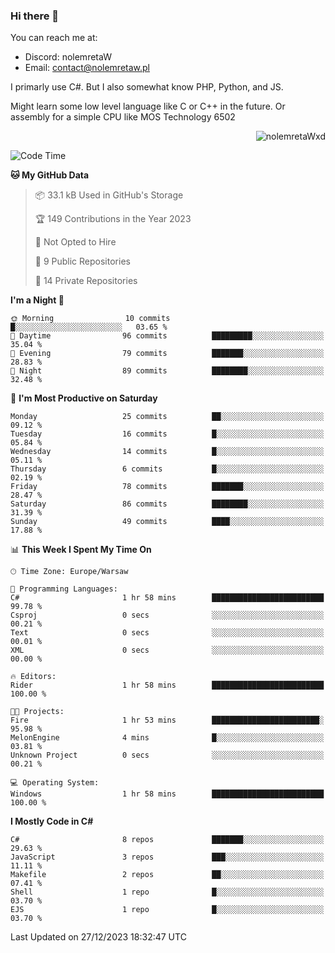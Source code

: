 ### Hi there 👋

You can reach me at:
 - Discord: nolemretaW
 - Email: contact@nolemretaw.pl
 
I primarly use C#. But I also somewhat know PHP, Python, and JS.

Might learn some low level language like C or C++ in the future. Or assembly for a simple CPU like MOS Technology 6502

<p align="right"><img src="https://komarev.com/ghpvc/?username=nolemretaWxd&amp;label=Profile%20views&amp;color=0e75b6&amp;style=flat" alt="nolemretaWxd" /></p>

<!--START_SECTION:waka-->
![Code Time](http://img.shields.io/badge/Code%20Time-88%20hrs%2015%20mins-blue)

**🐱 My GitHub Data** 

> 📦 33.1 kB Used in GitHub's Storage 
 > 
> 🏆 149 Contributions in the Year 2023
 > 
> 🚫 Not Opted to Hire
 > 
> 📜 9 Public Repositories 
 > 
> 🔑 14 Private Repositories 
 > 
**I'm a Night 🦉** 

```text
🌞 Morning                10 commits          █░░░░░░░░░░░░░░░░░░░░░░░░   03.65 % 
🌆 Daytime                96 commits          █████████░░░░░░░░░░░░░░░░   35.04 % 
🌃 Evening                79 commits          ███████░░░░░░░░░░░░░░░░░░   28.83 % 
🌙 Night                  89 commits          ████████░░░░░░░░░░░░░░░░░   32.48 % 
```
📅 **I'm Most Productive on Saturday** 

```text
Monday                   25 commits          ██░░░░░░░░░░░░░░░░░░░░░░░   09.12 % 
Tuesday                  16 commits          █░░░░░░░░░░░░░░░░░░░░░░░░   05.84 % 
Wednesday                14 commits          █░░░░░░░░░░░░░░░░░░░░░░░░   05.11 % 
Thursday                 6 commits           █░░░░░░░░░░░░░░░░░░░░░░░░   02.19 % 
Friday                   78 commits          ███████░░░░░░░░░░░░░░░░░░   28.47 % 
Saturday                 86 commits          ████████░░░░░░░░░░░░░░░░░   31.39 % 
Sunday                   49 commits          ████░░░░░░░░░░░░░░░░░░░░░   17.88 % 
```


📊 **This Week I Spent My Time On** 

```text
🕑︎ Time Zone: Europe/Warsaw

💬 Programming Languages: 
C#                       1 hr 58 mins        █████████████████████████   99.78 % 
Csproj                   0 secs              ░░░░░░░░░░░░░░░░░░░░░░░░░   00.21 % 
Text                     0 secs              ░░░░░░░░░░░░░░░░░░░░░░░░░   00.01 % 
XML                      0 secs              ░░░░░░░░░░░░░░░░░░░░░░░░░   00.00 % 

🔥 Editors: 
Rider                    1 hr 58 mins        █████████████████████████   100.00 % 

🐱‍💻 Projects: 
Fire                     1 hr 53 mins        ████████████████████████░   95.98 % 
MelonEngine              4 mins              █░░░░░░░░░░░░░░░░░░░░░░░░   03.81 % 
Unknown Project          0 secs              ░░░░░░░░░░░░░░░░░░░░░░░░░   00.21 % 

💻 Operating System: 
Windows                  1 hr 58 mins        █████████████████████████   100.00 % 
```

**I Mostly Code in C#** 

```text
C#                       8 repos             ███████░░░░░░░░░░░░░░░░░░   29.63 % 
JavaScript               3 repos             ███░░░░░░░░░░░░░░░░░░░░░░   11.11 % 
Makefile                 2 repos             ██░░░░░░░░░░░░░░░░░░░░░░░   07.41 % 
Shell                    1 repo              █░░░░░░░░░░░░░░░░░░░░░░░░   03.70 % 
EJS                      1 repo              █░░░░░░░░░░░░░░░░░░░░░░░░   03.70 % 
```




 Last Updated on 27/12/2023 18:32:47 UTC
<!--END_SECTION:waka-->
